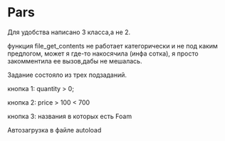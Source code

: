 # Pars
Для удобства написано 3 класса,а не 2.  

функция file_get_contents не работает категорически и не под каким предлогом, может я где-то накосячила (инфа сотка), я просто закомментила ее вызов,дабы не мешалась.  

Задание состояло из трех подзаданий.  

кнопка 1: quantity > 0;  

кнопка 2: price > 100 < 700  

кнопка 3: названия в которых есть Foam  

Автозагрузка в файле autoload  

